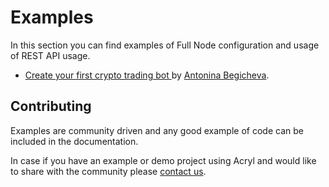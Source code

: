# Examples

In this section you can find examples of Full Node configuration and usage of REST API usage.

* [Create your first crypto trading bot ](/acryl-api-and-sdk/examples/trading-bot.md)by [Antonina Begicheva](https://github.com/gingerabsurdity).

## Contributing

Examples are community driven and any good example of code can be included in the documentation.

In case if you have an example or demo project using Acryl and would like to share with the community please [contact us](http://acrylplatform.com/forum).
